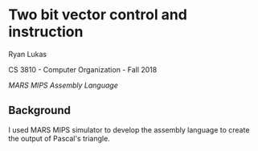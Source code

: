 Two bit vector control and instruction
==============

Ryan Lukas

CS 3810 - Computer Organization - Fall 2018

*MARS MIPS Assembly Language*

Background
------------

I used MARS MIPS simulator to develop the assembly language to create the output of Pascal's triangle.
